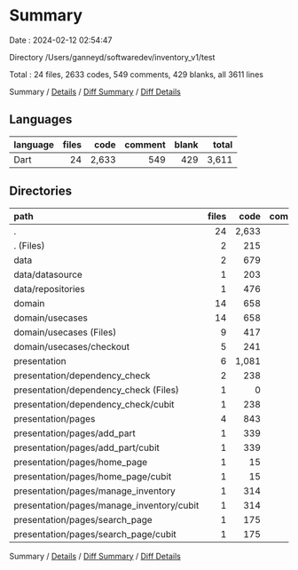 # Summary

Date : 2024-02-12 02:54:47

Directory /Users/ganneyd/softwaredev/inventory_v1/test

Total : 24 files,  2633 codes, 549 comments, 429 blanks, all 3611 lines

Summary / [Details](details.md) / [Diff Summary](diff.md) / [Diff Details](diff-details.md)

## Languages
| language | files | code | comment | blank | total |
| :--- | ---: | ---: | ---: | ---: | ---: |
| Dart | 24 | 2,633 | 549 | 429 | 3,611 |

## Directories
| path | files | code | comment | blank | total |
| :--- | ---: | ---: | ---: | ---: | ---: |
| . | 24 | 2,633 | 549 | 429 | 3,611 |
| . (Files) | 2 | 215 | 1 | 9 | 225 |
| data | 2 | 679 | 265 | 143 | 1,087 |
| data/datasource | 1 | 203 | 65 | 45 | 313 |
| data/repositories | 1 | 476 | 200 | 98 | 774 |
| domain | 14 | 658 | 66 | 123 | 847 |
| domain/usecases | 14 | 658 | 66 | 123 | 847 |
| domain/usecases (Files) | 9 | 417 | 64 | 82 | 563 |
| domain/usecases/checkout | 5 | 241 | 2 | 41 | 284 |
| presentation | 6 | 1,081 | 217 | 154 | 1,452 |
| presentation/dependency_check | 2 | 238 | 51 | 27 | 316 |
| presentation/dependency_check (Files) | 1 | 0 | 0 | 1 | 1 |
| presentation/dependency_check/cubit | 1 | 238 | 51 | 26 | 315 |
| presentation/pages | 4 | 843 | 166 | 127 | 1,136 |
| presentation/pages/add_part | 1 | 339 | 73 | 59 | 471 |
| presentation/pages/add_part/cubit | 1 | 339 | 73 | 59 | 471 |
| presentation/pages/home_page | 1 | 15 | 0 | 3 | 18 |
| presentation/pages/home_page/cubit | 1 | 15 | 0 | 3 | 18 |
| presentation/pages/manage_inventory | 1 | 314 | 80 | 46 | 440 |
| presentation/pages/manage_inventory/cubit | 1 | 314 | 80 | 46 | 440 |
| presentation/pages/search_page | 1 | 175 | 13 | 19 | 207 |
| presentation/pages/search_page/cubit | 1 | 175 | 13 | 19 | 207 |

Summary / [Details](details.md) / [Diff Summary](diff.md) / [Diff Details](diff-details.md)